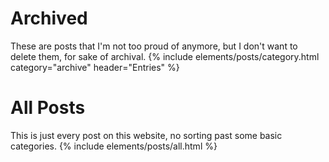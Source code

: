 # Archived
These are posts that I'm not too proud of anymore, but I don't want to delete them, for sake of archival.
{% include elements/posts/category.html category="archive" header="Entries" %}

# All Posts
This is just every post on this website, no sorting past some basic categories.
{% include elements/posts/all.html %}
